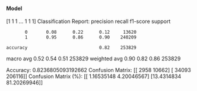 #### Model
[1 1 1 ... 1 1 1]
Classification Report:
              precision    recall  f1-score   support

           0       0.08      0.22      0.12     13620
           1       0.95      0.86      0.90    240209

    accuracy                           0.82    253829
   macro avg       0.52      0.54      0.51    253829
weighted avg       0.90      0.82      0.86    253829

Accuracy: 0.8236805093192662
Confusion Matrix:
[[  2958  10662]
 [ 34093 206116]]
Confusion Matrix (%):
[[ 1.16535148  4.20046567]
 [13.4314834  81.20269946]]
